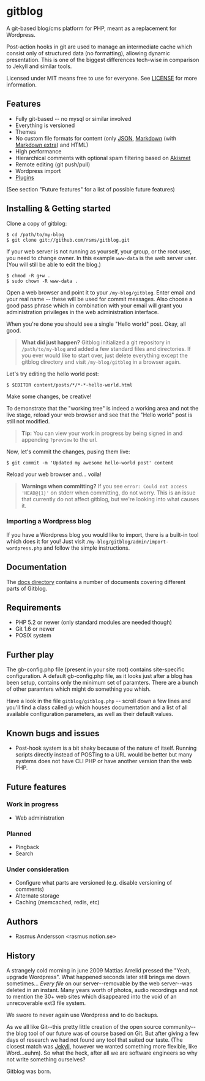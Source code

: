 # gitblog

A git-based blog/cms platform for PHP, meant as a replacement for Wordpress.

Post-action hooks in git are used to manage an intermediate cache which consist only of structured data (no formatting), allowing dynamic presentation. This is one of the biggest differences tech-wise in comparison to Jekyll and similar tools.

Licensed under MIT means free to use for everyone. See [LICENSE](http://github.com/rsms/gitblog/blob/master/LICENSE) for more information.


## Features

- Fully git-based -- no mysql or similar involved
- Everything is versioned
- Themes
- No custom file formats for content (only [JSON](http://json.org/), [Markdown](http://daringfireball.net/projects/markdown/) (with [Markdown extra](http://michelf.com/projects/php-markdown/extra/)) and HTML)
- High performance
- Hierarchical comments with optional spam filtering based on [Akismet](http://akismet.com/)
- Remote editing (git push/pull)
- Wordpress import
- [Plugins](http://github.com/rsms/gitblog/blob/master/docs/plugins.md)

(See section "Future features" for a list of possible future features)

## Installing & Getting started

Clone a copy of gitblog:

	$ cd /path/to/my-blog
	$ git clone git://github.com/rsms/gitblog.git

If your web server is not running as yourself, your group, or the root user, you need to change owner. In this example `www-data` is the web server user. (You will still be able to edit the blog.)

	$ chmod -R g+w .
	$ sudo chown -R www-data .

Open a web browser and point it to your `/my-blog/gitblog`. Enter email and your real name -- these will be used for commit messages. Also choose a good pass phrase which in combination with your email will grant you administration privileges in the web administration interface.

When you're done you should see a single "Hello world" post. Okay, all good.

> **What did just happen?** Gitblog initialized a git repository in `/path/to/my-blog` and added a few standard files and directories. If you ever would like to start over, just delete everything except the gitblog directory and visit `/my-blog/gitblog` in a browser again.

Let's try editing the hello world post:

	$ $EDITOR content/posts/*/*-*-hello-world.html

Make some changes, be creative!

To demonstrate that the "working tree" is indeed a working area and not the live stage, reload your web browser and see that the "Hello world" post is still not modified.

> **Tip:** You can view your work in progress by being signed in and appending `?preview` to the url.

Now, let's commit the changes, pusing them live:

	$ git commit -m 'Updated my awesome hello-world post' content

Reload your web browser and... voila!

> **Warnings when committing?** If you see `error: Could not access 'HEAD@{1}'` on stderr when committing, do not worry. This is an issue that currently do not affect gitblog, but we're looking into what causes it.


### Importing a Wordpress blog

If you have a Wordpress blog you would like to import, there is a built-in tool which does it for you! Just visit `/my-blog/gitblog/admin/import-wordpress.php` and follow the simple instructions.


## Documentation

The [docs directory](http://github.com/rsms/gitblog/tree/master/docs) contains a number of documents covering different parts of Gitblog.


## Requirements

- PHP 5.2 or newer (only standard modules are needed though)
- Git 1.6 or newer
- POSIX system


## Further play

The gb-config.php file (present in your site root) contains site-specific configuration. A default gb-config.php file, as it looks just after a blog has been setup, contains only the minimum set of paramters. There are a bunch of other paramters which might do something you whish.

Have a look in the file `gitblog/gitblog.php` -- scroll down a few lines and you'll find a class called `gb` which houses documentation and a list of all available configuration parameters, as well as their default values.


## Known bugs and issues

- Post-hook system is a bit shaky because of the nature of itself. Running scripts directly instead of POSTing to a URL would be better but many systems does not have CLI PHP or have another version than the web PHP.

## Future features

### Work in progress

- Web administration

### Planned

- Pingback
- Search

### Under consideration

- Configure what parts are versioned (e.g. disable versioning of comments)
- Alternate storage
- Caching (memcached, redis, etc)


## Authors

- Rasmus Andersson &lt;rasmus notion.se&gt;


## History

A strangely cold morning in june 2009 Mattias Arrelid pressed the "Yeah, upgrade Wordpress". What happened seconds later still brings me down sometimes... *Every file* on our server--removable by the web server--was deleted in an instant. Many years worth of photos, audio recordings and not to mention the 30+ web sites which disappeared into the void of an unrecoverable ext3 file system.

We swore to never again use Wordpress and to do backups.

As we all like Git--this pretty little creation of the open source community--the blog tool of our future was of course based on Git. But after giving a few days of research we had not found any tool that suited our taste. (The closest match was [Jekyll](http://github.com/mojombo/jekyll/), however we wanted something more flexible, like Word...euhm). So what the heck, after all we are software engineers so why not write something ourselves?

Gitblog was born.
